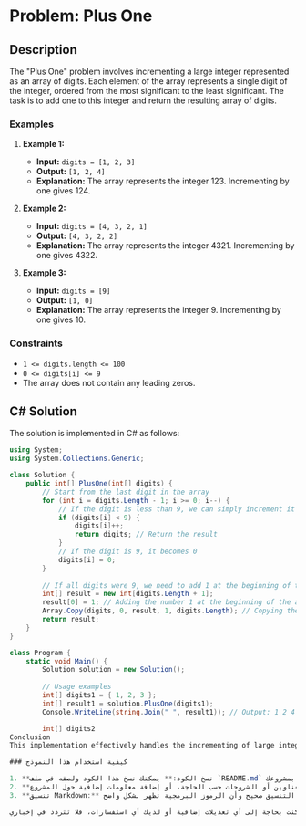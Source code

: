 # Problem: Plus One

## Description

The "Plus One" problem involves incrementing a large integer represented as an array of digits. Each element of the array represents a single digit of the integer, ordered from the most significant to the least significant. The task is to add one to this integer and return the resulting array of digits.

### Examples

1. **Example 1:**
   - **Input:** `digits = [1, 2, 3]`
   - **Output:** `[1, 2, 4]`
   - **Explanation:** The array represents the integer 123. Incrementing by one gives 124.

2. **Example 2:**
   - **Input:** `digits = [4, 3, 2, 1]`
   - **Output:** `[4, 3, 2, 2]`
   - **Explanation:** The array represents the integer 4321. Incrementing by one gives 4322.

3. **Example 3:**
   - **Input:** `digits = [9]`
   - **Output:** `[1, 0]`
   - **Explanation:** The array represents the integer 9. Incrementing by one gives 10.

### Constraints

- `1 <= digits.length <= 100`
- `0 <= digits[i] <= 9`
- The array does not contain any leading zeros.

## C# Solution

The solution is implemented in C# as follows:

```csharp
using System;
using System.Collections.Generic;

class Solution {
    public int[] PlusOne(int[] digits) {
        // Start from the last digit in the array
        for (int i = digits.Length - 1; i >= 0; i--) {
            // If the digit is less than 9, we can simply increment it by 1
            if (digits[i] < 9) {
                digits[i]++;
                return digits; // Return the result
            }
            // If the digit is 9, it becomes 0
            digits[i] = 0;
        }
        
        // If all digits were 9, we need to add 1 at the beginning of the array
        int[] result = new int[digits.Length + 1];
        result[0] = 1; // Adding the number 1 at the beginning of the array
        Array.Copy(digits, 0, result, 1, digits.Length); // Copying the digits to the new array
        return result;
    }
}

class Program {
    static void Main() {
        Solution solution = new Solution();
        
        // Usage examples
        int[] digits1 = { 1, 2, 3 };
        int[] result1 = solution.PlusOne(digits1);
        Console.WriteLine(string.Join(" ", result1)); // Output: 1 2 4

        int[] digits2 
Conclusion
This implementation effectively handles the incrementing of large integers represented as arrays of digits, ensuring that the constraints are respected and the results are accurate

### كيفية استخدام هذا النموذج

1. **نسخ الكود:** يمكنك نسخ هذا الكود ولصقه في ملف `README.md` الخاص بمشروعك.
2. **تخصيص المحتوى:** يمكنك تخصيص العناوين أو الشروحات حسب الحاجة، أو إضافة معلومات إضافية حول المشروع.
3. **تنسيق Markdown:** تأكد من أن التنسيق صحيح وأن الرموز البرمجية تظهر بشكل واضح.

إذا كنت بحاجة إلى أي تعديلات إضافية أو لديك أي استفسارات، فلا تتردد في إخباري!
